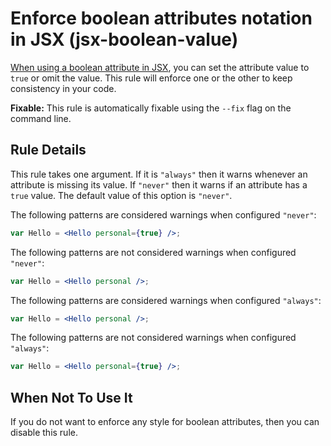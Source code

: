 # Enforce boolean attributes notation in JSX (jsx-boolean-value)

[When using a boolean attribute in JSX](https://facebook.github.io/inferno/docs/jsx-in-depth.html#boolean-attributes), you can set the attribute value to `true` or omit the value. This rule will enforce one or the other to keep consistency in your code.

**Fixable:** This rule is automatically fixable using the `--fix` flag on the command line.

## Rule Details

This rule takes one argument. If it is `"always"` then it warns whenever an attribute is missing its value. If `"never"` then it warns if an attribute has a `true` value. The default value of this option is `"never"`.

The following patterns are considered warnings when configured `"never"`:

```jsx
var Hello = <Hello personal={true} />;
```

The following patterns are not considered warnings when configured `"never"`:

```jsx
var Hello = <Hello personal />;
```

The following patterns are considered warnings when configured `"always"`:

```jsx
var Hello = <Hello personal />;
```

The following patterns are not considered warnings when configured `"always"`:

```jsx
var Hello = <Hello personal={true} />;
```

## When Not To Use It

If you do not want to enforce any style for boolean attributes, then you can disable this rule.
